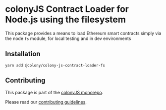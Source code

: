 # colonyJS Contract Loader for Node.js using the filesystem

This package provides a means to load Ethereum smart contracts simply via
the node `fs` module, for local testing and in dev environments

## Installation

```
yarn add @colony/colony-js-contract-loader-fs
```

## Contributing

This package is part of the [colonyJS monorepo](https://github.com/JoinColony/colonyJS).

Please read our [contributing guidelines](https://github.com/JoinColony/colonyJS/blob/master/CONTRIBUTING.md).
